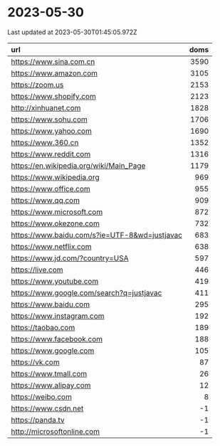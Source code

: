 # 2023-05-30

<!-- BEGIN -->
Last updated at 2023-05-30T01:45:05.972Z

url | doms
:- | -:
https://www.sina.com.cn | 3590
https://www.amazon.com | 3105
https://zoom.us | 2153
https://www.shopify.com | 2123
http://xinhuanet.com | 1828
https://www.sohu.com | 1706
https://www.yahoo.com | 1690
https://www.360.cn | 1352
https://www.reddit.com | 1316
https://en.wikipedia.org/wiki/Main_Page | 1179
https://www.wikipedia.org | 969
https://www.office.com | 955
https://www.qq.com | 909
https://www.microsoft.com | 872
https://www.okezone.com | 732
https://www.baidu.com/s?ie=UTF-8&wd=justjavac | 683
https://www.netflix.com | 638
https://www.jd.com/?country=USA | 597
https://live.com | 446
https://www.youtube.com | 419
https://www.google.com/search?q=justjavac | 411
https://www.baidu.com | 295
https://www.instagram.com | 192
https://taobao.com | 189
https://www.facebook.com | 188
https://www.google.com | 105
https://vk.com | 87
https://www.tmall.com | 26
https://www.alipay.com | 12
https://weibo.com | 8
https://www.csdn.net | -1
https://panda.tv | -1
http://microsoftonline.com | -1
<!-- END -->
